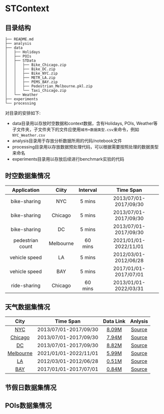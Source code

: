 # STContext

## 目录结构

```
├── README.md
├── analysis
├── data
│   ├── Holidays
│   ├── POIs
│   ├── STData
│   │   ├── Bike_Chicago.zip
│   │   ├── Bike_DC.zip
│   │   ├── Bike_NYC.zip
│   │   ├── METR_LA.zip
│   │   ├── PEMS_BAY.zip
│   │   ├── Pedestrian_Melbourne.pkl.zip
│   │   └── Taxi_Chicago.zip
│   └── Weather
├── experiments
└── processing
```

对目录的安排如下:

- data目录用以存放时空数据和context数据，含有Holidays, POIs, Weather等子文件夹，子文件夹下的文件应使用`城市+数据类型.csv`来命令，例如 `NYC_Weather.csv`
- analysis目录用于存放分析数据所用的代码/notebook文件
- processing目录用以存放数据预处理代码，可以根据需要按照处理的数据类型来命名
- experiments目录用以存放后续进行benchmark实验的代码

## 时空数据集情况

| **Application**  | **Ciity** | **Interval** |     **Time Span**     |
| :--------------: | :-------: | :----------: | :-------------------: |
|   bike-sharing   |    NYC    |    5 mins    | 2013/07/01-2017/09/30 |
|   bike-sharing   |  Chicago  |    5 mins    | 2013/07/01-2017/09/30 |
|   bike-sharing   |    DC     |    5 mins    | 2013/07/01-2017/09/30 |
| pedestrian count | Melbourne |   60 mins    | 2021/01/01-2022/11/01 |
|  vehicle speed   |    LA     |    5 mins    | 2012/03/01-2012/06/28 |
|  vehicle speed   |    BAY    |    5 mins    | 2017/01/01-2017/07/01 |
|   ride-sharing   |  Chicago  |   60 mins    | 2013/01/01-2022/03/31 |

## 天气数据集情况

|                            **City**                             |     **Time Span**     |                **Data Link**                |               **Anlysis**               |
| :-------------------------------------------------------------: | :-------------------: | :-----------------------------------------: | :-------------------------------------: |
| [NYC](https://www.wunderground.com/weather/us/ny/new-york-city) | 2013/07/01-2017/09/30 |    [8.09M](data/Weather/NYC_Weather.csv)    |    [Source](analysis/NYC_Weather.md)    |
|  [Chicago](https://www.wunderground.com/weather/us/il/chicago)  | 2013/07/01-2017/09/30 |  [7.94M](data/Weather/Chicago_Weather.csv)  |  [Source](analysis/Chicago_Weather.md)  |
|   [DC](https://www.wunderground.com/weather/us/dc/washington)   | 2013/07/01-2017/09/30 |    [8.82M](data/Weather/DC_Weather.csv)     |    [Source](analysis/DC_weather.md)     |
| [Melbourne](https://www.wunderground.com/weather/au/melbourne)  | 2021/01/01-2022/11/01 | [5.99M](data/Weather/Melbourne_Weather.csv) | [Source](analysis/Melbourne_Weather.md) |
|  [LA](https://www.wunderground.com/weather/us/ca/los-angeles)   | 2012/03/01-2012/06/28 |    [0.51M](data/Weather/LA_Weather.csv)     |    [Source](analysis/LA_Weather.md)     |
|   [BAY](https://www.wunderground.com/weather/us/mi/bay-city)    | 2017/01/01-2017/07/01 |    [0.84M](data/Weather/BAY_Weather.csv)    |    [Source](analysis/BAY_Weather.md)    |

## 节假日数据集情况



## POIs数据集情况
